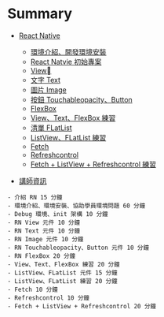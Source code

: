 # Summary


* [React Native](rn/README.md)
  - [環境介紹、開發環境安裝](rn/1.environment.md)
  - [React Natvie 初始專案](rn/2.start.md)
  - [View](rn/3.view.md)
  - [文字 Text](rn/4.text.md)
  - [圖片 Image](rn/5.image.md)
  - [按鈕 Touchableopacity、Button](rn/6.button.md)
  - [FlexBox](rn/7.flex.md)
  - [View、Text、FlexBox 練習](rn/8.practice.1.md)
  - [清單 FLatList](rn/9.listview.md)
  - [ListView、FLatList 練習](rn/10.practice.2.md)
  - [Fetch](rn/11.fetch.md)
  - [Refreshcontrol](rn/12.refesh.md)
  - [Fetch + ListView + Refreshcontrol 練習](rn/13.practice.2.md)

* [講師資訊](speaker.md)
  

```
- 介紹 RN 15 分鐘
- 環境介紹、環境安裝、協助學員環境問題 60 分鐘
- Debug 環境、init 架構 10 分鐘
- RN View 元件 10 分鐘
- RN Text 元件 10 分鐘
- RN Image 元件 10 分鐘
- RN Touchableopacity、Button 元件 10 分鐘
- RN FlexBox 20 分鐘
- View、Text、FlexBox 練習 20 分鐘
- ListView、FLatList 元件 15 分鐘
- ListView、FLatList 練習 20 分鐘
- Fetch 10 分鐘
- Refreshcontrol 10 分鐘
- Fetch + ListView + Refreshcontrol 20 分鐘
  ```